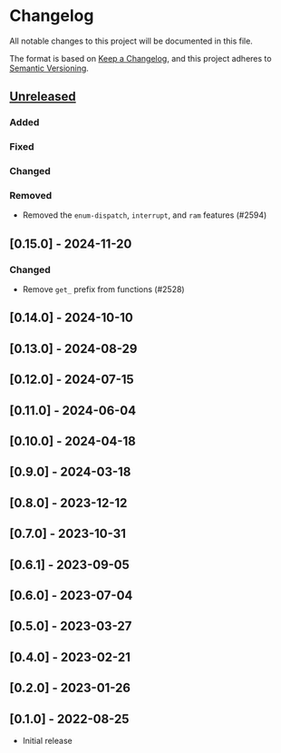 # Changelog

All notable changes to this project will be documented in this file.

The format is based on [Keep a Changelog](https://keepachangelog.com/en/1.1.0/),
and this project adheres to [Semantic Versioning](https://semver.org/spec/v2.0.0.html).

## [Unreleased]

### Added

### Fixed

### Changed

### Removed

- Removed the `enum-dispatch`, `interrupt`, and `ram` features (#2594)

## [0.15.0] - 2024-11-20

### Changed

- Remove `get_` prefix from functions (#2528)

## [0.14.0] - 2024-10-10

## [0.13.0] - 2024-08-29

## [0.12.0] - 2024-07-15

## [0.11.0] - 2024-06-04

## [0.10.0] - 2024-04-18

## [0.9.0] - 2024-03-18

## [0.8.0] - 2023-12-12

## [0.7.0] - 2023-10-31

## [0.6.1] - 2023-09-05

## [0.6.0] - 2023-07-04

## [0.5.0] - 2023-03-27

## [0.4.0] - 2023-02-21

## [0.2.0] - 2023-01-26

## [0.1.0] - 2022-08-25

- Initial release

[Unreleased]: https://github.com/esp-rs/esp-hal/commits/main/esp-hal-procmacros?since=2024-11-20
